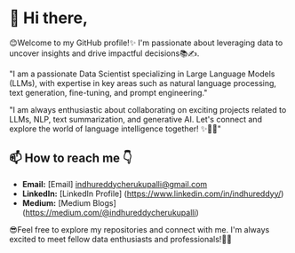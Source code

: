 # 👋 Hi there, 

😊Welcome to my GitHub profile!✨ I'm passionate about leveraging data to uncover insights and drive impactful decisions📚✍.

"I am a passionate Data Scientist specializing in Large Language Models (LLMs), with expertise in key areas such as natural language processing, text generation, fine-tuning, and prompt engineering."

"I am always enthusiastic about collaborating on exciting projects related to LLMs, NLP, text summarization, and generative AI. Let's connect and explore the world of language intelligence together! ✨📝🤖"

  
## 📫 How to reach me 👇 
- **Email:** [Email] indhureddycherukupalli@gmail.com
- **LinkedIn:** [LinkedIn Profile] (https://www.linkedin.com/in/indhureddyy/)
- **Medium:** [Medium Blogs] (https://medium.com/@indhureddycherukupalli)
 

😎Feel free to explore my repositories and connect with me. I'm always excited to meet fellow data enthusiasts and professionals!🚀🔎
